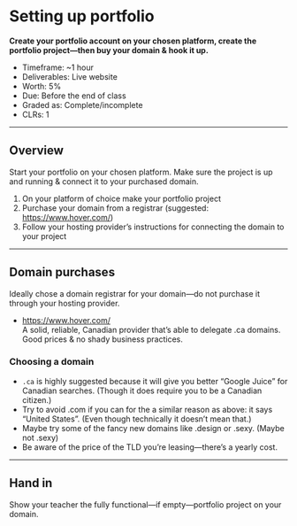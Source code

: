# Setting up portfolio

**Create your portfolio account on your chosen platform, create the portfolio project—then buy your domain & hook it up.**

- Timeframe: ~1 hour
- Deliverables: Live website
- Worth: 5%
- Due: Before the end of class
- Graded as: Complete/incomplete
- CLRs: 1

---

## Overview

Start your portfolio on your chosen platform. Make sure the project is up and running & connect it to your purchased domain.

1. On your platform of choice make your portfolio project
2. Purchase your domain from a registrar (suggested: https://www.hover.com/)
3. Follow your hosting provider’s instructions for connecting the domain to your project

---

## Domain purchases

Ideally chose a domain registrar for your domain—do not purchase it through your hosting provider.

- https://www.hover.com/ <br>A solid, reliable, Canadian provider that’s able to delegate .ca domains. Good prices & no shady business practices.

### Choosing a domain

- `.ca` is highly suggested because it will give you better “Google Juice” for Canadian searches. (Though it does require you to be a Canadian citizen.)
- Try to avoid .com if you can for the a similar reason as above: it says “United States”. (Even though technically it doesn’t mean that.)
- Maybe try some of the fancy new domains like .design or .sexy. (Maybe not .sexy)
- Be aware of the price of the TLD you’re leasing—there’s a yearly cost.

---

## Hand in

Show your teacher the fully functional—if empty—portfolio project on your domain.
